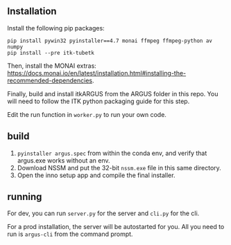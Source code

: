 ## Installation

Install the following pip packages:
```
pip install pywin32 pyinstaller==4.7 monai ffmpeg ffmpeg-python av numpy
pip install --pre itk-tubetk
```

Then, install the MONAI extras: https://docs.monai.io/en/latest/installation.html#installing-the-recommended-dependencies.

Finally, build and install itkARGUS from the ARGUS folder in this repo. You will need to follow the ITK python packaging guide for this step.

Edit the run function in `worker.py` to run your own code.

## build

1. `pyinstaller argus.spec` from within the conda env, and verify that argus.exe works without an env.
2. Download NSSM and put the 32-bit `nssm.exe` file in this same directory.
3. Open the inno setup app and compile the final installer.

## running

For dev, you can run `server.py` for the server and `cli.py` for the cli.

For a prod installation, the server will be autostarted for you. All you need to run is `argus-cli` from the command prompt.